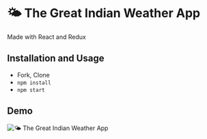 # 🌤 The Great Indian Weather App

Made with React and Redux

## Installation and Usage

- Fork, Clone
- `npm install`
- `npm start`

## Demo

![🌤 The Great Indian Weather App][weather]

[weather]: https://i.imgur.com/6IhEZ2R.png



